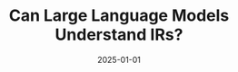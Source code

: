---
title: "Can Large Language Models Understand IRs?"
excerpt: "A comprehensive study investigating the capabilities of Large Language Models in understanding Intermediate Representations (IRs) for compiler design and program analysis."
date: 2025-01-01
venue: "2025 International Conference on Machine Learning (ICML'25)"
paperurl: 'https://arxiv.org/abs/2502.06854'
citation: 'Jiang, H., Zhu, J., Jin, R., & Guan, Q. (2025). Can Large Language Models Understand IRs? <i>Proceedings of ICML 2025</i>.'
--- 